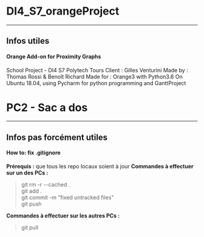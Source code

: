 DI4_S7_orangeProject
====================

----------
Infos utiles
-------------
#### Orange Add-on for Proximity Graphs
School Project - DI4 S7 Polytech Tours
Client : Gilles Venturini
Made by : Thomas Rossi & Benoît Richard
Made for : Orange3 with Python3.6
On Ubuntu 18.04, using Pycharm for python programming and GanttProject


PC2 - Sac a dos
===================

----------
Infos pas forcément utiles
-------------
#### How to: fix .gitignore

**Prérequis :** que tous les repo locaux soient à jour
**Commandes à effectuer sur un des PCs :**
> git rm -r --cached .<br />
> git add .<br />
> git commit -m "fixed untracked files"<br />
> git push<br />

**Commandes à effectuer sur les autres PCs :**
> git pull
